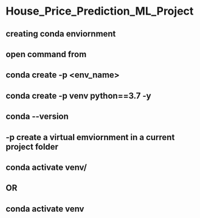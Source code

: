 # House_Price_Prediction_ML_Project




creating conda enviornment
------
open command from
--------
conda create -p <env_name>
-------------
conda create -p venv python==3.7 -y
-----------
conda --version
-----------
   -p create a virtual emviornment in a current project folder
----------------
   conda activate venv/
---------------
OR
-----------
conda activate venv
-----------


      

 